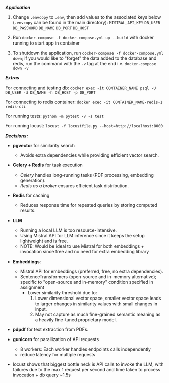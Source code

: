 ***Application***
1) Change ```.envcopy``` to ```.env```, then add values to the associated keys below (```.envcopy``` can be found in the main directory):
`MISTRAL_API_KEY`
`DB_USER`
`DB_PASSWORD`
`DB_NAME`
`DB_PORT`
`DB_HOST`

2) Run ```docker-compose -f docker-compose.yml up --build``` with docker running to start app in container

3) To shutdown the application, run ```docker-compose -f docker-compose.yml down```; if you would like to "forget" the data added to the database and redis, run the command with the ```-v``` tag at the end i.e. ```docker-compose down -v```

***Extras***

For connecting and testing db:
```docker exec -it CONTAINER_NAME psql -U DB_USER -d DB_NAME -h DB_HOST -p DB_PORT```

For connecting to redis container:
```docker exec -it CONTAINER_NAME-redis-1 redis-cli```

For running tests:
```python -m pytest -v -s test```

For running locust:
```locust -f locustfile.py --host=http://localhost:8000```

***Decisions:***
- **pgvector** for similarity search
    - Avoids extra dependencies while providing efficient vector search.
- **Celery + Redis** for task execution
    - *Celery* handles long-running tasks (PDF processing, embedding generation).
    - *Redis as a broker* ensures efficient task distribution.
- **Redis** for caching
    - Reduces response time for repeated queries by storing computed results.
- **LLM**
    - Running a local LLM is too resource-intensive.
    - Using Mistral API for LLM inference since it keeps the setup lightweight and is free.
    - NOTE: Would be ideal to use Mistral for both embeddings + invocation since free and no need for extra embedding library
- **Embeddings**:
    - Mistral API for embeddings (preferred, free, no extra dependencies).
    - SentenceTransformers (open-source and in-memory alternative); specific to "open-source and in-memory" condition specified in assignment
        - Lower similarity threshold due to:
            1) Lower dimensional vector space, smaller vector space leads to larger changes in similarity values with small changes in input.
            2) May not capture as much fine-grained semantic meaning as a heavily fine-tuned proprietary model.
- **pdpdf** for text extraction from PDFs.
- **gunicorn** for parallization of API requests
    - 8 workers: Each worker handles endpoints calls independently
    - reduce latency for multiple requests

- locust shows that biggest bottle neck is API calls to invoke the LLM, with failures due to the max 1 request per second and time taken to process invocation + db query ~1.5s